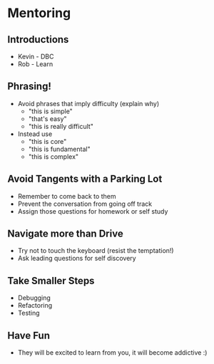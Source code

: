 # Mentoring
## Introductions

* Kevin - DBC
* Rob - Learn

## Phrasing!

* Avoid phrases that imply difficulty (explain why)
  * "this is simple"
  * "that's easy"
  * "this is really difficult"
* Instead use
  * "this is core"
  * "this is fundamental"
  * "this is complex"

## Avoid Tangents with a Parking Lot

* Remember to come back to them
* Prevent the conversation from going off track
* Assign those questions for homework or self study

## Navigate more than Drive

* Try not to touch the keyboard (resist the temptation!)
* Ask leading questions for self discovery

## Take Smaller Steps

* Debugging
* Refactoring
* Testing

## Have Fun

* They will be excited to learn from you, it will become addictive :)
